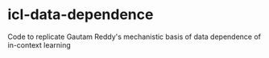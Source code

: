 # icl-data-dependence
Code to replicate Gautam Reddy's mechanistic basis of data dependence of in-context learning 
